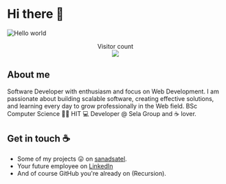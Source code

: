 # Hi there :wave:

<img src="https://raw.githubusercontent.com/sagar-viradiya/sagar-viradiya/master/resources/banner.png" alt="Hello world">

<p align="center"> 
  Visitor count<br>
  <img src="https://profile-counter.glitch.me/sanadsa/count.svg" />
</p>

## About me

Software Developer with enthusiasm and focus on Web Development.
I am passionate about building scalable software, creating effective solutions, and learning every day to grow professionally in the Web field.
BSc Computer Science 👨‍💻 HIT 💻 Developer @ Sela Group and :coffee: lover. 

## Get in touch :coffee:

- Some of my projects :stuck_out_tongue: on [sanadsatel](https://sanadsatel.com/).
- Your future employee on [LinkedIn](https://www.linkedin.com/in/sanad-satel)
- And of course GitHub you're already on (Recursion).

<!--
**sanadsa/sanadsa** is a ✨ _special_ ✨ repository because its `README.md` (this file) appears on your GitHub profile.
Here are some ideas to get you started:

- 🔭 I’m currently working on ...
- 🌱 I’m currently learning ...
- 👯 I’m looking to collaborate on ...
- 🤔 I’m looking for help with ...
- 💬 Ask me about ...
- 📫 How to reach me: ...
- 😄 Pronouns: ...
- ⚡ Fun fact: ...
-->
